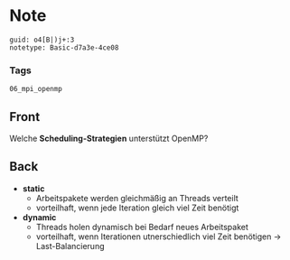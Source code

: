 # Note
```
guid: o4[B|)j+:3
notetype: Basic-d7a3e-4ce08
```

### Tags
```
06_mpi_openmp
```

## Front
Welche <b>Scheduling-Strategien</b> unterstützt OpenMP?

## Back
<div>
<div><ul>
<li><strong>static</strong>
<ul>
<li>Arbeitspakete werden gleichmäßig an Threads verteilt</li>
<li>vorteilhaft, wenn jede Iteration gleich viel Zeit benötigt</li>
</ul>
</li>
<li><strong>dynamic</strong>
<ul>
<li>Threads holen dynamisch bei Bedarf neues Arbeitspaket</li>
<li>vorteilhaft, wenn Iterationen utnerschiedlich viel Zeit benötigen → Last-Balancierung</li>
</ul>
</li>
</ul>
</div></div>
